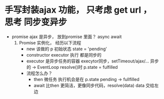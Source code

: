 # 手写封装ajax 功能， 只考虑 get url ， 思考 同步变异步

- promise
    ajax 是异步， 放到promise 里面？ async await
    1. Promise 实例化， 经历以下流程
        - new 该做的 p 初始状态 state = 'pending'
        - constructor executor 执行
        都是同步的
        - executor 是异步任务的容器
            execytor同步，setTimeout/ajax/... 异步的 -> EventLoop
            resolve()时 p.state = fulfilled
        - 流程怎么办？
            - then 微任务 执行机会是在  p.state pending -> fullfilled
            - await 比then 更简洁，更像同步代码，resolve(data) data 交给左边
 